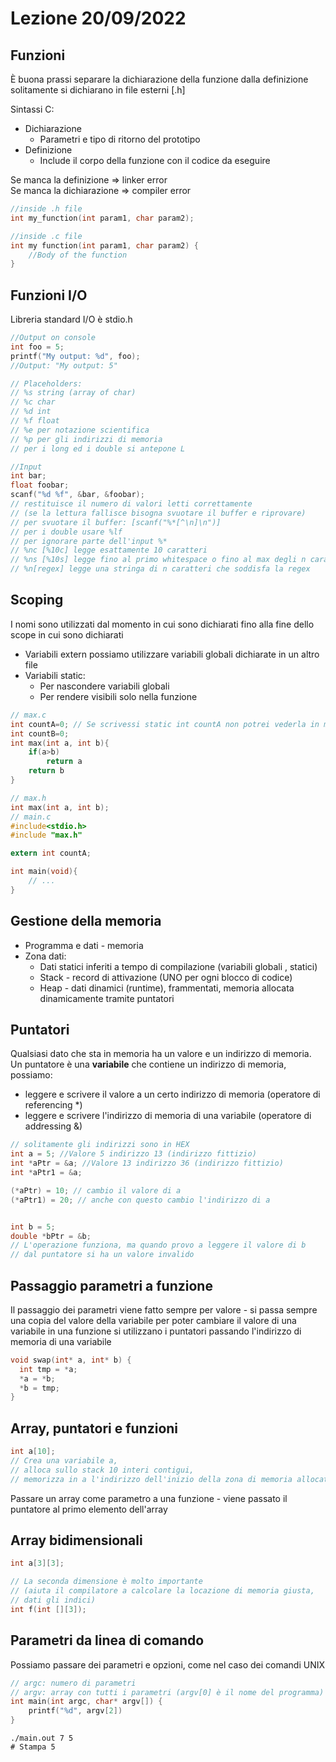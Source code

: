 # Lezione 20/09/2022

## Funzioni

È buona prassi separare la dichiarazione della funzione dalla definizione
solitamente si dichiarano in file esterni [.h]

Sintassi C:

* Dichiarazione
  * Parametri e tipo di ritorno del prototipo
* Definizione
  * Include il corpo della funzione con il codice da eseguire

Se manca la definizione => linker error <br>
Se manca la dichiarazione => compiler error

````c
//inside .h file
int my_function(int param1, char param2);

//inside .c file
int my function(int param1, char param2) {
    //Body of the function
}
````

## Funzioni I/O

Libreria standard I/O è stdio.h

 ```c
//Output on console
int foo = 5;
printf("My output: %d", foo); 
//Output: "My output: 5"

// Placeholders:
// %s string (array of char)
// %c char
// %d int
// %f float
// %e per notazione scientifica
// %p per gli indirizzi di memoria
// per i long ed i double si antepone L

//Input
int bar;
float foobar;
scanf("%d %f", &bar, &foobar); 
// restituisce il numero di valori letti correttamente 
// (se la lettura fallisce bisogna svuotare il buffer e riprovare) 
// per svuotare il buffer: [scanf("%*[^\n]\n")]
// per i double usare %lf
// per ignorare parte dell'input %*
// %nc [%10c] legge esattamente 10 caratteri
// %ns [%10s] legge fino al primo whitespace o fino al max degli n caratteri
// %n[regex] legge una stringa di n caratteri che soddisfa la regex
 

```

## Scoping

I nomi sono utilizzati dal momento in cui sono dichiarati fino alla fine dello scope in cui sono dichiarati
* Variabili extern possiamo utilizzare variabili globali dichiarate in un altro file
* Variabili static:
  * Per nascondere variabili globali
  * Per rendere visibili solo nella funzione

````c
// max.c
int countA=0; // Se scrivessi static int countA non potrei vederla in main.c
int countB=0;
int max(int a, int b){
    if(a>b)
        return a
    return b    
}

// max.h
int max(int a, int b);
// main.c
#include<stdio.h>
#include "max.h"

extern int countA;

int main(void){
    // ...
}
````

## Gestione della memoria

* Programma e dati - memoria
* Zona dati:
  * Dati statici inferiti a tempo di compilazione (variabili globali , statici)
  * Stack - record di attivazione (UNO per ogni blocco di codice)
  * Heap - dati dinamici (runtime), frammentati, memoria allocata dinamicamente tramite puntatori

## Puntatori

Qualsiasi dato che sta in memoria ha un valore e un indirizzo di memoria.
Un puntatore è una **variabile** che contiene un indirizzo di memoria, possiamo:
* leggere e scrivere il valore a un certo indirizzo di memoria (operatore di referencing *)
* leggere e scrivere l'indirizzo di memoria di una variabile (operatore di addressing &)

````c
// solitamente gli indirizzi sono in HEX
int a = 5; //Valore 5 indirizzo 13 (indirizzo fittizio)
int *aPtr = &a; //Valore 13 indirizzo 36 (indirizzo fittizio)
int *aPtr1 = &a;

(*aPtr) = 10; // cambio il valore di a
(*aPtr1) = 20; // anche con questo cambio l'indirizzo di a


int b = 5;
double *bPtr = &b;
// L'operazione funziona, ma quando provo a leggere il valore di b 
// dal puntatore si ha un valore invalido
````

## Passaggio parametri a funzione

Il passaggio dei parametri viene fatto sempre per valore - si passa sempre una copia del valore della variabile
per poter cambiare il valore di una variabile in una funzione si utilizzano i puntatori passando l'indirizzo di memoria di una variabile

````c
void swap(int* a, int* b) {
  int tmp = *a;
  *a = *b;
  *b = tmp;
}
````

## Array, puntatori e funzioni

```c
int a[10]; 
// Crea una variabile a, 
// alloca sullo stack 10 interi contigui, 
// memorizza in a l'indirizzo dell'inizio della zona di memoria allocata
```

Passare un array come parametro a una funzione - viene passato il puntatore al primo elemento dell'array

## Array bidimensionali

````c
int a[3][3];

// La seconda dimensione è molto importante 
// (aiuta il compilatore a calcolare la locazione di memoria giusta, 
// dati gli indici)
int f(int [][3]);
````

## Parametri da linea di comando

Possiamo passare dei parametri e opzioni, come nel caso dei comandi UNIX

````c
// argc: numero di parametri
// argv: array con tutti i parametri (argv[0] è il nome del programma)
int main(int argc, char* argv[]) {
    printf("%d", argv[2])
}
````

`````shell
./main.out 7 5
# Stampa 5
`````